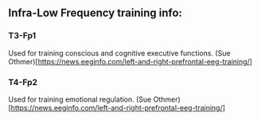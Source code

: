 ## Infra-Low Frequency training info:

### T3-Fp1
Used for training conscious and cognitive executive functions. (Sue Othmer)[https://news.eeginfo.com/left-and-right-prefrontal-eeg-training/]

### T4-Fp2
Used for training emotional regulation. (Sue Othmer)[https://news.eeginfo.com/left-and-right-prefrontal-eeg-training/]
